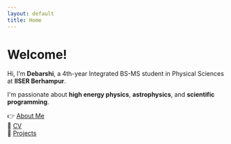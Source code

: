 ```yaml
---
layout: default
title: Home
---
```


# Welcome!

Hi, I’m **Debarshi**, a 4th-year Integrated BS-MS student in Physical Sciences at **IISER Berhampur**.

I'm passionate about **high energy physics**, **astrophysics**, and **scientific programming**.

👉 [About Me](about)  
📄 [CV](cv)  
🧪 [Projects](projects)
